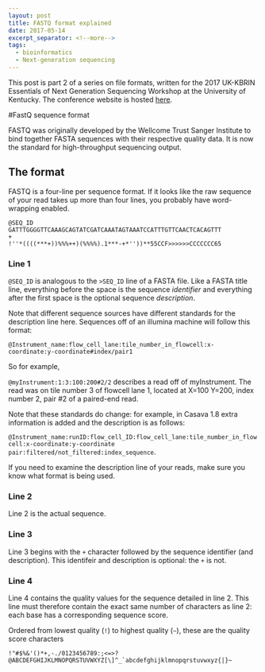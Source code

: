```yaml
---
layout: post
title: FASTQ format explained
date: 2017-05-14
excerpt_separator: <!--more-->
tags:
  - bioinformatics
  - Next-generation sequencing
---
```



This post is part 2 of a series on file formats, written for the 2017 UK-KBRIN Essentials of Next Generation Sequencing Workshop at the University of Kentucky.  The conference website is hosted [here](http://www.endophyte.uky.edu/ngs/).


#FastQ sequence format

FASTQ was originally developed by the Wellcome Trust Sanger Institute to bind together FASTA sequences with their respective quality data.  It is now the standard for high-throughput sequencing output.


## The format

FASTQ is a four-line per sequence format.  If it looks like the raw sequence of your read takes up more than four lines, you probably have word-wrapping enabled.

```
@SEQ_ID
GATTTGGGGTTCAAAGCAGTATCGATCAAATAGTAAATCCATTTGTTCAACTCACAGTTT
+
!''*((((***+))%%%++)(%%%%).1***-+*''))**55CCF>>>>>>CCCCCCC65

```
<!--more-->

### Line 1

`@SEQ_ID` is  analogous to the `>SEQ_ID` line of a FASTA file.  Like a FASTA title line, everything before the space is the sequence *identifier* and everything after the first space is the optional sequence *description*.

Note that different sequence sources have different standards for the description line here.
Sequences off of an illumina machine will follow this format:

`@Instrument_name:flow_cell_lane:tile_number_in_flowcell:x-coordinate:y-coordinate#index/pair1`

So for example, 

`@myInstrument:1:3:100:200#2/2` describes a read off of myInstrument.  The read was on tile number 3 of flowcell lane 1, located at X=100 Y=200, index number 2, pair #2 of a paired-end read. 

Note that these standards do change: for example, in Casava 1.8 extra information is added and the description is as follows:

`@Instrument_name:runID:flow_cell_ID:flow_cell_lane:tile_number_in_flowcell:x-coordinate:y-coordinate` `pair:filtered/not_filtered:index_sequence`.

If you need to examine the description line of your reads, make sure you know what format is being used.

### Line 2

Line 2 is the actual sequence.

### Line 3

Line 3 begins with the `+` character followed by the sequence identifier (and description).  This identifeir and description is optional: the `+` is not.

### Line 4

Line 4 contains the quality values for the sequence detailed in line 2.  This line must therefore contain the exact same number of characters as line 2: each base has a corresponding sequence score.

Ordered from lowest quality (`!`) to highest quality (`~`), these are the quality score characters
```
!"#$%&'()*+,-./0123456789:;<=>?@ABCDEFGHIJKLMNOPQRSTUVWXYZ[\]^_`abcdefghijklmnopqrstuvwxyz{|}~
```





